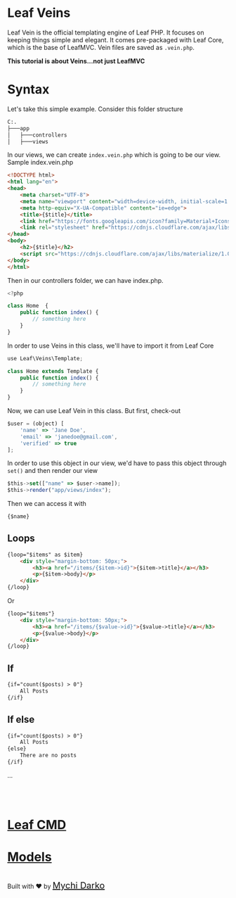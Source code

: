 # Leaf Veins
Leaf Vein is the official templating engine of Leaf PHP. It focuses on keeping things simple and elegant. It comes pre-packaged with Leaf Core, which is the base of LeafMVC.
Vein files are saved as `.vein.php`.

**This tutorial is about Veins...not just LeafMVC**


# Syntax
Let's take this simple example. Consider this folder structure
```bash
C:.
├───app
│   ├───controllers
│   ├───views
```
In our views, we can create `index.vein.php` which is going to be our view. Sample index.vein.php
```html
<!DOCTYPE html>
<html lang="en">
<head>
    <meta charset="UTF-8">
    <meta name="viewport" content="width=device-width, initial-scale=1.0">
    <meta http-equiv="X-UA-Compatible" content="ie=edge">
	<title>{$title}</title>
	<link href="https://fonts.googleapis.com/icon?family=Material+Icons" rel="stylesheet">
    <link rel="stylesheet" href="https://cdnjs.cloudflare.com/ajax/libs/materialize/1.0.0/css/materialize.min.css">
</head>
<body>
	<h2>{$title}</h2>
	<script src="https://cdnjs.cloudflare.com/ajax/libs/materialize/1.0.0/js/materialize.min.js"></script>
</body>
</html>
```
Then in our controllers folder, we can have index.php.
```javascript
<?php

class Home  {
	public function index() {
		// something here
	}
}
```

In order to use Veins in this class, we'll have to import it from Leaf Core

```javascript
use Leaf\Veins\Template;

class Home extends Template {
	public function index() {
		// something here
	}
}
```
Now, we can use Leaf Vein in this class. But first, check-out

```javascript
$user = (object) [
	'name' => 'Jane Doe',
	'email' => 'janedoe@gmail.com',
	'verified' => true
];
```

In order to use this object in our view, we'd have to pass this object through `set()` and then render our view
```javascript
$this->set(["name" => $user->name]);
$this->render("app/views/index");
```

Then we can access it with 
```html
{$name}
```

## Loops
```html
{loop="$items" as $item}
	<div style="margin-bottom: 50px;">
		<h3><a href="/items/{$item->id}">{$item->title}</a></h3>
		<p>{$item->body}</p>
	</div>
{/loop}
```

Or 

```html
{loop="$items"}
	<div style="margin-bottom: 50px;">
		<h3><a href="/items/{$value->id}">{$value->title}</a></h3>
		<p>{$value->body}</p>
	</div>
{/loop}
```

## If
```html
{if="count($posts) > 0"}
	All Posts
{/if}
```

## If else
```html
{if="count($posts) > 0"}
	All Posts
{else}
	There are no posts
{/if}
```

...

<br>
<br>

# <a href="#/cmd/">Leaf CMD</a>
# <a href="#/models/">Models</a>

<br>
Built with ❤ by <a href="https://mychi.netlify.com" style="font-size: 20px; color: #111;" target="_blank">Mychi Darko</a>